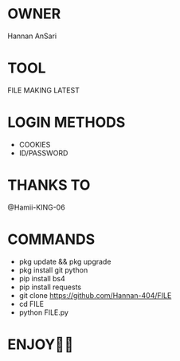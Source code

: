 # OWNER
Hannan AnSari

# TOOL
FILE MAKING LATEST

# LOGIN METHODS
* COOKIES
* ID/PASSWORD

# THANKS TO
@Hamii-KING-06

# COMMANDS

* pkg update && pkg upgrade
* pkg install git python
* pip install bs4
* pip install requests
* git clone https://github.com/Hannan-404/FILE
* cd FILE
* python FILE.py

# ENJOY🥵🔥
